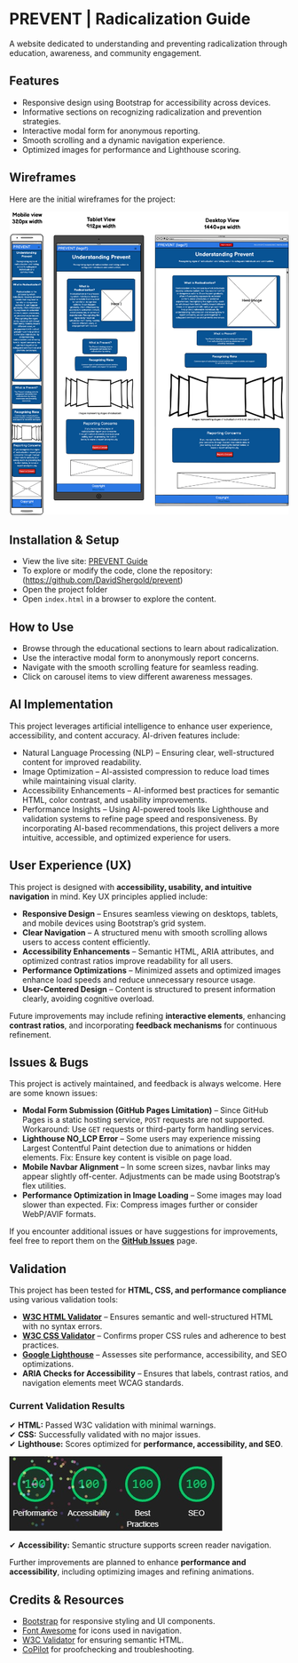# PREVENT | Radicalization Guide

A website dedicated to understanding and preventing radicalization through education, awareness, and community engagement.

## Features

- Responsive design using Bootstrap for accessibility across devices.
- Informative sections on recognizing radicalization and prevention strategies.
- Interactive modal form for anonymous reporting.
- Smooth scrolling and a dynamic navigation experience.
- Optimized images for performance and Lighthouse scoring.

## Wireframes

Here are the initial wireframes for the project:

![Homepage Wireframe](assets/images/prevent-wireframe.png)

## Installation & Setup

- View the live site: [PREVENT Guide](https://davidshergold.github.io/prevent/)
- To explore or modify the code, clone the repository: (https://github.com/DavidShergold/prevent)
- Open the project folder
- Open `index.html` in a browser to explore the content.

## How to Use

- Browse through the educational sections to learn about radicalization.
- Use the interactive modal form to anonymously report concerns.
- Navigate with the smooth scrolling feature for seamless reading.
- Click on carousel items to view different awareness messages.

## AI Implementation
This project leverages artificial intelligence to enhance user experience, accessibility, and content accuracy. AI-driven features include:
- Natural Language Processing (NLP) – Ensuring clear, well-structured content for improved readability.
- Image Optimization – AI-assisted compression to reduce load times while maintaining visual clarity.
- Accessibility Enhancements – AI-informed best practices for semantic HTML, color contrast, and usability improvements.
- Performance Insights – Using AI-powered tools like Lighthouse and validation systems to refine page speed and responsiveness.
By incorporating AI-based recommendations, this project delivers a more intuitive, accessible, and optimized experience for users.

## User Experience (UX)

This project is designed with **accessibility, usability, and intuitive navigation** in mind. Key UX principles applied include:

- **Responsive Design** – Ensures seamless viewing on desktops, tablets, and mobile devices using Bootstrap’s grid system.
- **Clear Navigation** – A structured menu with smooth scrolling allows users to access content efficiently.
- **Accessibility Enhancements** – Semantic HTML, ARIA attributes, and optimized contrast ratios improve readability for all users.
- **Performance Optimizations** – Minimized assets and optimized images enhance load speeds and reduce unnecessary resource usage.
- **User-Centered Design** – Content is structured to present information clearly, avoiding cognitive overload.

Future improvements may include refining **interactive elements**, enhancing **contrast ratios**, and incorporating **feedback mechanisms** for continuous refinement.


## Issues & Bugs

This project is actively maintained, and feedback is always welcome. Here are some known issues:

- **Modal Form Submission (GitHub Pages Limitation)** – Since GitHub Pages is a static hosting service, `POST` requests are not supported. Workaround: Use `GET` requests or third-party form handling services.
- **Lighthouse NO_LCP Error** – Some users may experience missing Largest Contentful Paint detection due to animations or hidden elements. Fix: Ensure key content is visible on page load.
- **Mobile Navbar Alignment** – In some screen sizes, navbar links may appear slightly off-center. Adjustments can be made using Bootstrap’s flex utilities.
- **Performance Optimization in Image Loading** – Some images may load slower than expected. Fix: Compress images further or consider WebP/AVIF formats.

If you encounter additional issues or have suggestions for improvements, feel free to report them on the **[GitHub Issues](https://github.com/DavidShergold/prevent/issues)** page.

## Validation

This project has been tested for **HTML, CSS, and performance compliance** using various validation tools:

- **[W3C HTML Validator](https://validator.w3.org/)** – Ensures semantic and well-structured HTML with no syntax errors.
- **[W3C CSS Validator](https://jigsaw.w3.org/css-validator/)** – Confirms proper CSS rules and adherence to best practices.
- **[Google Lighthouse](https://developers.google.com/web/tools/lighthouse/)** – Assesses site performance, accessibility, and SEO optimizations.
- **ARIA Checks for Accessibility** – Ensures that labels, contrast ratios, and navigation elements meet WCAG standards.

### **Current Validation Results**
✔ **HTML:** Passed W3C validation with minimal warnings.  
✔ **CSS:** Successfully validated with no major issues.  
✔ **Lighthouse:** Scores optimized for **performance, accessibility, and SEO**.  

![Lighthouse Result](assets/images/traffic-light-validation.jpg)

✔ **Accessibility:** Semantic structure supports screen reader navigation.

Further improvements are planned to enhance **performance and accessibility**, including optimizing images and refining animations.


## Credits & Resources

- [Bootstrap](https://getbootstrap.com/) for responsive styling and UI components.
- [Font Awesome](https://fontawesome.com/) for icons used in navigation.
- [W3C Validator](https://validator.w3.org/) for ensuring semantic HTML.
- [CoPilot](https://www.microsoft.com/) for proofchecking and troubleshooting.